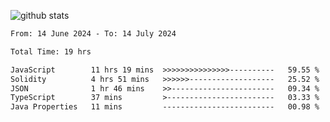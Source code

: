 
![github stats](https://github-readme-stats.vercel.app/api?username=realmahd1&show_icons=true&theme=codeSTACKr&hide_rank=true&count_private=true)

<!--START_SECTION:waka-->

```txt
From: 14 June 2024 - To: 14 July 2024

Total Time: 19 hrs

JavaScript        11 hrs 19 mins  >>>>>>>>>>>>>>>----------   59.55 %
Solidity          4 hrs 51 mins   >>>>>>-------------------   25.52 %
JSON              1 hr 46 mins    >>-----------------------   09.34 %
TypeScript        37 mins         >------------------------   03.33 %
Java Properties   11 mins         -------------------------   00.98 %
```

<!--END_SECTION:waka-->
